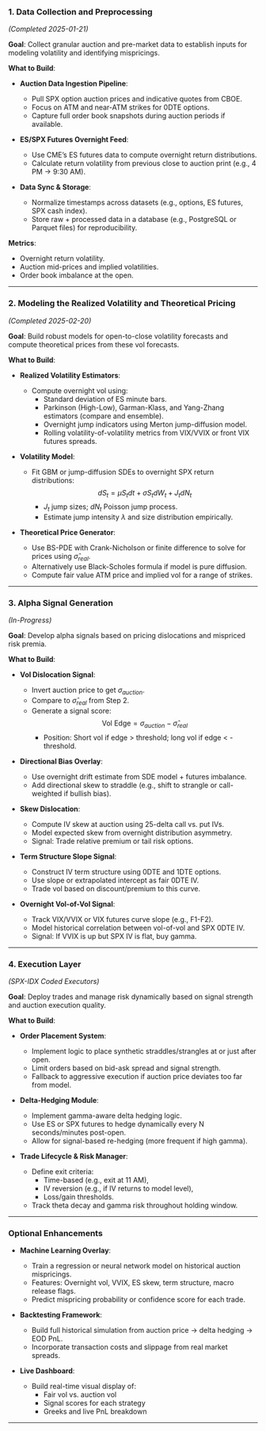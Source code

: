### **1. Data Collection and Preprocessing**  
_(Completed 2025-01-21)_

**Goal**: Collect granular auction and pre-market data to establish inputs for modeling volatility and identifying mispricings.

**What to Build**:
- **Auction Data Ingestion Pipeline**:
  - Pull SPX option auction prices and indicative quotes from CBOE.
  - Focus on ATM and near-ATM strikes for 0DTE options.
  - Capture full order book snapshots during auction periods if available.

- **ES/SPX Futures Overnight Feed**:
  - Use CME’s ES futures data to compute overnight return distributions.
  - Calculate return volatility from previous close to auction print (e.g., 4 PM → 9:30 AM).

- **Data Sync & Storage**:
  - Normalize timestamps across datasets (e.g., options, ES futures, SPX cash index).
  - Store raw + processed data in a database (e.g., PostgreSQL or Parquet files) for reproducibility.

**Metrics**:
- Overnight return volatility.
- Auction mid-prices and implied volatilities.
- Order book imbalance at the open.

---

### **2. Modeling the Realized Volatility and Theoretical Pricing**  
_(Completed 2025-02-20)_

**Goal**: Build robust models for open-to-close volatility forecasts and compute theoretical prices from these vol forecasts.

**What to Build**:
- **Realized Volatility Estimators**:
  - Compute overnight vol using:
    - Standard deviation of ES minute bars.
    - Parkinson (High-Low), Garman-Klass, and Yang-Zhang estimators (compare and ensemble).
    - Overnight jump indicators using Merton jump-diffusion model.
    - Rolling volatility-of-volatility metrics from VIX/VVIX or front VIX futures spreads.

- **Volatility Model**:
  - Fit GBM or jump-diffusion SDEs to overnight SPX return distributions:
    $$ dS_t = \mu S_t dt + \sigma S_t dW_t + J_t dN_t $$
    - $J_t$ jump sizes; $dN_t$ Poisson jump process.
    - Estimate jump intensity $\lambda$ and size distribution empirically.

- **Theoretical Price Generator**:
  - Use BS-PDE with Crank-Nicholson or finite difference to solve for prices using $\hat{\sigma}_{real}$.
  - Alternatively use Black-Scholes formula if model is pure diffusion.
  - Compute fair value ATM price and implied vol for a range of strikes.

---

### **3. Alpha Signal Generation**  
_(In-Progress)_

**Goal**: Develop alpha signals based on pricing dislocations and mispriced risk premia.

**What to Build**:
- **Vol Dislocation Signal**:
  - Invert auction price to get $\sigma_{auction}$.
  - Compare to $\hat{\sigma}_{real}$ from Step 2.
  - Generate a signal score:
    $$ \text{Vol Edge} = \sigma_{auction} - \hat{\sigma}_{real} $$
    - Position: Short vol if edge > threshold; long vol if edge < -threshold.

- **Directional Bias Overlay**:
  - Use overnight drift estimate from SDE model + futures imbalance.
  - Add directional skew to straddle (e.g., shift to strangle or call-weighted if bullish bias).

- **Skew Dislocation**:
  - Compute IV skew at auction using 25-delta call vs. put IVs.
  - Model expected skew from overnight distribution asymmetry.
  - Signal: Trade relative premium or tail risk options.

- **Term Structure Slope Signal**:
  - Construct IV term structure using 0DTE and 1DTE options.
  - Use slope or extrapolated intercept as fair 0DTE IV.
  - Trade vol based on discount/premium to this curve.

- **Overnight Vol-of-Vol Signal**:
  - Track VIX/VVIX or VIX futures curve slope (e.g., F1-F2).
  - Model historical correlation between vol-of-vol and SPX 0DTE IV.
  - Signal: If VVIX is up but SPX IV is flat, buy gamma.

---

### **4. Execution Layer**  
_(SPX-IDX Coded Executors)_

**Goal**: Deploy trades and manage risk dynamically based on signal strength and auction execution quality.

**What to Build**:
- **Order Placement System**:
  - Implement logic to place synthetic straddles/strangles at or just after open.
  - Limit orders based on bid-ask spread and signal strength.
  - Fallback to aggressive execution if auction price deviates too far from model.

- **Delta-Hedging Module**:
  - Implement gamma-aware delta hedging logic.
  - Use ES or SPX futures to hedge dynamically every N seconds/minutes post-open.
  - Allow for signal-based re-hedging (more frequent if high gamma).

- **Trade Lifecycle & Risk Manager**:
  - Define exit criteria:
    - Time-based (e.g., exit at 11 AM),
    - IV reversion (e.g., if IV returns to model level),
    - Loss/gain thresholds.
  - Track theta decay and gamma risk throughout holding window.

---

### **Optional Enhancements**
- **Machine Learning Overlay**:
  - Train a regression or neural network model on historical auction mispricings.
  - Features: Overnight vol, VVIX, ES skew, term structure, macro release flags.
  - Predict mispricing probability or confidence score for each trade.

- **Backtesting Framework**:
  - Build full historical simulation from auction price → delta hedging → EOD PnL.
  - Incorporate transaction costs and slippage from real market spreads.

- **Live Dashboard**:
  - Build real-time visual display of:
    - Fair vol vs. auction vol
    - Signal scores for each strategy
    - Greeks and live PnL breakdown

---

